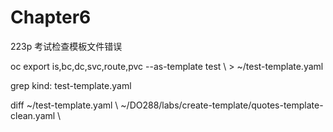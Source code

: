 # Chapter6
223p
考试检查模板文件错误

oc export is,bc,dc,svc,route,pvc --as-template test \    > ~/test-template.yaml

grep kind: test-template.yaml
  
diff ~/test-template.yaml \    ~/DO288/labs/create-template/quotes-template-clean.yaml \
  